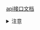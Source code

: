 [api接口文档](http://bl.7yue.pro/dev/index.html)


<details>
<summary>注意</summary>

#### 1. 组件的data与properties
属性名不能相同，否则data会被覆盖，因为小程序会将组件的data和properties会合并为同个js对象
#### 2. 不要在组件properties的observer中修改自身属性
改变自身属性会循环调用造成内存泄露
#### 3. 操作按钮点击区域过小
一是设计时可对按钮四周进行留白，二是前端加宽高，padding，以及其它css样式
#### 4. components组件有共同的属性
注册一个 behavior，接受一个 Object 类型的参数，由于behavior为多继承，所以要注意属性的相互覆盖。
</details>